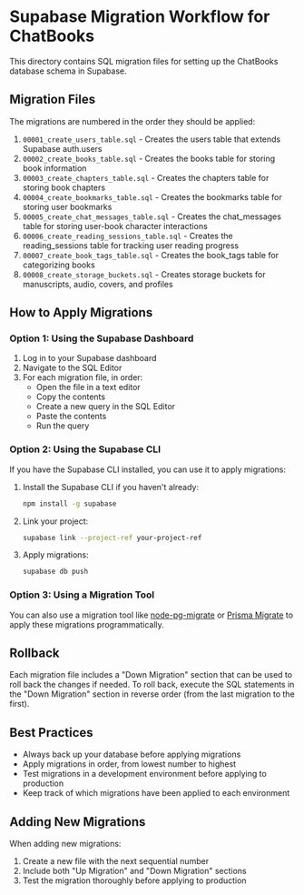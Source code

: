# Supabase Migration Workflow for ChatBooks

This directory contains SQL migration files for setting up the ChatBooks database schema in Supabase.

## Migration Files

The migrations are numbered in the order they should be applied:

1. `00001_create_users_table.sql` - Creates the users table that extends Supabase auth.users
2. `00002_create_books_table.sql` - Creates the books table for storing book information
3. `00003_create_chapters_table.sql` - Creates the chapters table for storing book chapters
4. `00004_create_bookmarks_table.sql` - Creates the bookmarks table for storing user bookmarks
5. `00005_create_chat_messages_table.sql` - Creates the chat_messages table for storing user-book character interactions
6. `00006_create_reading_sessions_table.sql` - Creates the reading_sessions table for tracking user reading progress
7. `00007_create_book_tags_table.sql` - Creates the book_tags table for categorizing books
8. `00008_create_storage_buckets.sql` - Creates storage buckets for manuscripts, audio, covers, and profiles

## How to Apply Migrations

### Option 1: Using the Supabase Dashboard

1. Log in to your Supabase dashboard
2. Navigate to the SQL Editor
3. For each migration file, in order:
   - Open the file in a text editor
   - Copy the contents
   - Create a new query in the SQL Editor
   - Paste the contents
   - Run the query

### Option 2: Using the Supabase CLI

If you have the Supabase CLI installed, you can use it to apply migrations:

1. Install the Supabase CLI if you haven't already:
   ```bash
   npm install -g supabase
   ```

2. Link your project:
   ```bash
   supabase link --project-ref your-project-ref
   ```

3. Apply migrations:
   ```bash
   supabase db push
   ```

### Option 3: Using a Migration Tool

You can also use a migration tool like [node-pg-migrate](https://github.com/salsita/node-pg-migrate) or [Prisma Migrate](https://www.prisma.io/migrate) to apply these migrations programmatically.

## Rollback

Each migration file includes a "Down Migration" section that can be used to roll back the changes if needed. To roll back, execute the SQL statements in the "Down Migration" section in reverse order (from the last migration to the first).

## Best Practices

- Always back up your database before applying migrations
- Apply migrations in order, from lowest number to highest
- Test migrations in a development environment before applying to production
- Keep track of which migrations have been applied to each environment

## Adding New Migrations

When adding new migrations:

1. Create a new file with the next sequential number
2. Include both "Up Migration" and "Down Migration" sections
3. Test the migration thoroughly before applying to production
